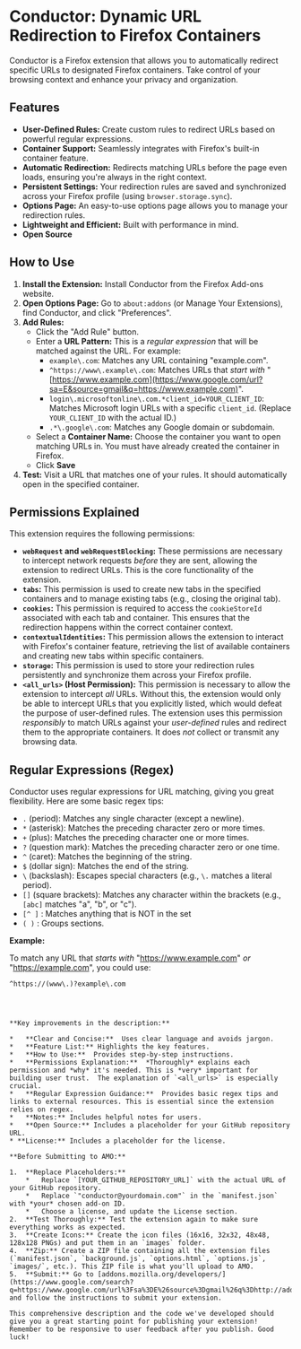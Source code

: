# Conductor: Dynamic URL Redirection to Firefox Containers

Conductor is a Firefox extension that allows you to automatically redirect specific URLs to designated Firefox containers.  Take control of your browsing context and enhance your privacy and organization.

## Features

*   **User-Defined Rules:** Create custom rules to redirect URLs based on powerful regular expressions.
*   **Container Support:** Seamlessly integrates with Firefox's built-in container feature.
*   **Automatic Redirection:** Redirects matching URLs before the page even loads, ensuring you're always in the right context.
*   **Persistent Settings:** Your redirection rules are saved and synchronized across your Firefox profile (using `browser.storage.sync`).
*   **Options Page:** An easy-to-use options page allows you to manage your redirection rules.
*   **Lightweight and Efficient:** Built with performance in mind.
*  **Open Source**

## How to Use

1.  **Install the Extension:** Install Conductor from the Firefox Add-ons website.
2.  **Open Options Page:** Go to `about:addons` (or Manage Your Extensions), find Conductor, and click "Preferences".
3.  **Add Rules:**
    *   Click the "Add Rule" button.
    *   Enter a **URL Pattern:** This is a *regular expression* that will be matched against the URL.  For example:
        *   `example\.com`:  Matches any URL containing "example.com".
        *   `^https://www\.example\.com`: Matches URLs that *start with* "[https://www.example.com](https://www.google.com/url?sa=E&source=gmail&q=https://www.example.com)".
        *   `login\.microsoftonline\.com.*client_id=YOUR_CLIENT_ID`: Matches Microsoft login URLs with a specific `client_id`.  (Replace `YOUR_CLIENT_ID` with the actual ID.)
        *   `.*\.google\.com`: Matches any Google domain or subdomain.
    *   Select a **Container Name:** Choose the container you want to open matching URLs in.  You must have already created the container in Firefox.
    *   Click **Save**
4.  **Test:** Visit a URL that matches one of your rules. It should automatically open in the specified container.

## Permissions Explained

This extension requires the following permissions:

*   **`webRequest` and `webRequestBlocking`:** These permissions are necessary to intercept network requests *before* they are sent, allowing the extension to redirect URLs. This is the core functionality of the extension.
*   **`tabs`:**  This permission is used to create new tabs in the specified containers and to manage existing tabs (e.g., closing the original tab).
*   **`cookies`:**  This permission is required to access the `cookieStoreId` associated with each tab and container. This ensures that the redirection happens within the correct container context.
*   **`contextualIdentities`:**  This permission allows the extension to interact with Firefox's container feature, retrieving the list of available containers and creating new tabs within specific containers.
*   **`storage`:** This permission is used to store your redirection rules persistently and synchronize them across your Firefox profile.
*   **`<all_urls>` (Host Permission):**  This permission is necessary to allow the extension to intercept *all* URLs.  Without this, the extension would only be able to intercept URLs that you explicitly listed, which would defeat the purpose of user-defined rules.  The extension uses this permission *responsibly* to match URLs against your *user-defined* rules and redirect them to the appropriate containers. It does *not* collect or transmit any browsing data.

## Regular Expressions (Regex)

Conductor uses regular expressions for URL matching, giving you great flexibility. Here are some basic regex tips:

*   `.` (period): Matches any single character (except a newline).
*   `*` (asterisk): Matches the preceding character zero or more times.
*   `+` (plus): Matches the preceding character one or more times.
*   `?` (question mark): Matches the preceding character zero or one time.
*   `^` (caret): Matches the beginning of the string.
*   `$` (dollar sign): Matches the end of the string.
*   `\` (backslash): Escapes special characters (e.g., `\.` matches a literal period).
*   `[]` (square brackets): Matches any character within the brackets (e.g., `[abc]` matches "a", "b", or "c").
*   `[^ ]` : Matches anything that is NOT in the set
*   `( )` : Groups sections.

**Example:**

To match any URL that *starts with* "https://www.example.com" *or* "https://example.com", you could use:

```regex
^https://(www\.)?example\.com




**Key improvements in the description:**

*   **Clear and Concise:**  Uses clear language and avoids jargon.
*   **Feature List:** Highlights the key features.
*   **How to Use:**  Provides step-by-step instructions.
*   **Permissions Explanation:**  *Thoroughly* explains each permission and *why* it's needed. This is *very* important for building user trust.  The explanation of `<all_urls>` is especially crucial.
*   **Regular Expression Guidance:**  Provides basic regex tips and links to external resources. This is essential since the extension relies on regex.
*   **Notes:** Includes helpful notes for users.
*   **Open Source:** Includes a placeholder for your GitHub repository URL.
* **License:** Includes a placeholder for the license.

**Before Submitting to AMO:**

1.  **Replace Placeholders:**
    *   Replace `[YOUR_GITHUB_REPOSITORY_URL]` with the actual URL of your GitHub repository.
    *   Replace `"conductor@yourdomain.com"` in the `manifest.json` with *your* chosen add-on ID.
    *   Choose a license, and update the License section.
2.  **Test Thoroughly:** Test the extension again to make sure everything works as expected.
3.  **Create Icons:** Create the icon files (16x16, 32x32, 48x48, 128x128 PNGs) and put them in an `images` folder.
4.  **Zip:** Create a ZIP file containing all the extension files (`manifest.json`, `background.js`, `options.html`, `options.js`, `images/`, etc.). This ZIP file is what you'll upload to AMO.
5.  **Submit:** Go to [addons.mozilla.org/developers/](https://www.google.com/search?q=https://www.google.com/url%3Fsa%3DE%26source%3Dgmail%26q%3Dhttp://addons.mozilla.org/developers/) and follow the instructions to submit your extension.

This comprehensive description and the code we've developed should give you a great starting point for publishing your extension! Remember to be responsive to user feedback after you publish. Good luck!

